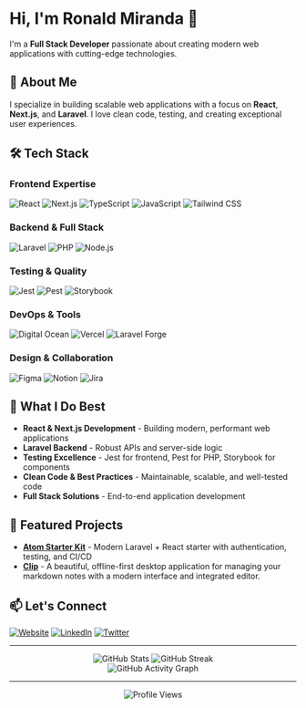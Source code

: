 # Hi, I'm Ronald Miranda 👋

I'm a **Full Stack Developer** passionate about creating modern web applications with cutting-edge technologies.

## 🚀 About Me

I specialize in building scalable web applications with a focus on **React**, **Next.js**, and **Laravel**. I love clean code, testing, and creating exceptional user experiences.

## 🛠️ Tech Stack

### Frontend Expertise
![React](https://img.shields.io/badge/-React-61DAFB?style=for-the-badge&logo=react&logoColor=black)
![Next.js](https://img.shields.io/badge/-Next.js-000000?style=for-the-badge&logo=next.js&logoColor=white)
![TypeScript](https://img.shields.io/badge/-TypeScript-3178C6?style=for-the-badge&logo=typescript&logoColor=white)
![JavaScript](https://img.shields.io/badge/-JavaScript-F7DF1E?style=for-the-badge&logo=javascript&logoColor=black)
![Tailwind CSS](https://img.shields.io/badge/-Tailwind%20CSS-38B2AC?style=for-the-badge&logo=tailwind-css&logoColor=white)

### Backend & Full Stack
![Laravel](https://img.shields.io/badge/-Laravel-FF2D20?style=for-the-badge&logo=laravel&logoColor=white)
![PHP](https://img.shields.io/badge/-PHP-777BB4?style=for-the-badge&logo=php&logoColor=white)
![Node.js](https://img.shields.io/badge/-Node.js-339933?style=for-the-badge&logo=node.js&logoColor=white)

### Testing & Quality
![Jest](https://img.shields.io/badge/-Jest-C21325?style=for-the-badge&logo=jest&logoColor=white)
![Pest](https://img.shields.io/badge/-Pest-000000?style=for-the-badge&logo=pest&logoColor=white)
![Storybook](https://img.shields.io/badge/-Storybook-FF4785?style=for-the-badge&logo=storybook&logoColor=white)

### DevOps & Tools
![Digital Ocean](https://img.shields.io/badge/-Digital%20Ocean-0080FF?style=for-the-badge&logo=digitalocean&logoColor=white)
![Vercel](https://img.shields.io/badge/-Vercel-000000?style=for-the-badge&logo=vercel&logoColor=white)
![Laravel Forge](https://img.shields.io/badge/-Laravel%20Forge-FF2D20?style=for-the-badge&logo=laravel&logoColor=white)

### Design & Collaboration
![Figma](https://img.shields.io/badge/-Figma-F24E1E?style=for-the-badge&logo=figma&logoColor=white)
![Notion](https://img.shields.io/badge/-Notion-000000?style=for-the-badge&logo=notion&logoColor=white)
![Jira](https://img.shields.io/badge/-Jira-0052CC?style=for-the-badge&logo=jira&logoColor=white)

## 💼 What I Do Best

- **React & Next.js Development** - Building modern, performant web applications
- **Laravel Backend** - Robust APIs and server-side logic
- **Testing Excellence** - Jest for frontend, Pest for PHP, Storybook for components
- **Clean Code & Best Practices** - Maintainable, scalable, and well-tested code
- **Full Stack Solutions** - End-to-end application development

## 🌟 Featured Projects

- **[Atom Starter Kit](https://github.com/rmirandasv/atom-starter-kit)** - Modern Laravel + React starter with authentication, testing, and CI/CD
- **[Clip](https://github.com/rmirandasv/clip)** - A beautiful, offline-first desktop application for managing your markdown notes with a modern interface and integrated editor.

## 📫 Let's Connect

[![Website](https://img.shields.io/badge/-Website-000000?style=for-the-badge&logo=vercel&logoColor=white)](https://ronaldmiranda.dev)
[![LinkedIn](https://img.shields.io/badge/-LinkedIn-0A66C2?style=for-the-badge&logo=linkedin&logoColor=white)](https://www.linkedin.com/in/rmirandasv/)
[![Twitter](https://img.shields.io/badge/-Twitter-1DA1F2?style=for-the-badge&logo=twitter&logoColor=white)](https://x.com/r_miranda9)

---

<div align="center">
  <img src="https://github-readme-stats.vercel.app/api?username=rmirandasv&show_icons=true&theme=radical&hide_border=true" alt="GitHub Stats" />
  <img src="https://github-readme-streak-stats.herokuapp.com/?user=rmirandasv&theme=radical&hide_border=true" alt="GitHub Streak" />
</div>

<div align="center">
  <img src="https://github-readme-activity-graph.vercel.app/graph?username=rmirandasv&theme=radical&hide_border=true" alt="GitHub Activity Graph" />
</div>

---

<div align="center">
  <img src="https://komarev.com/ghpvc/?username=rmirandasv&style=flat-square&color=blue" alt="Profile Views" />
</div>
